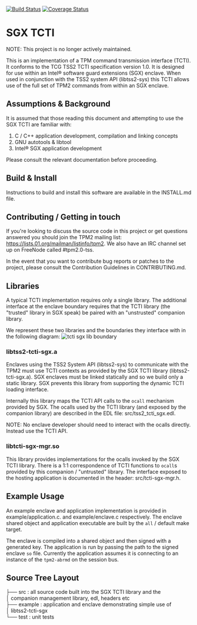 [![Build Status](https://travis-ci.org/flihp/tpm2-tcti-sgx.svg?branch=master)](https://travis-ci.org/flihp/tpm2-tcti-sgx)
[![Coverage Status](https://coveralls.io/repos/github/flihp/tpm2-tcti-sgx/badge.svg)](https://coveralls.io/github/flihp/tpm2-tcti-sgx)

# SGX TCTI
NOTE: This project is no longer actively maintained.

This is an implementation of a TPM command transmission interface (TCTI).
It conforms to the TCG TSS2 TCTI specification version 1.0. It is
designed for use within an Intel&reg; software guard extensions (SGX)
enclave. When used in conjunction with the TSS2 system API (libtss2-sys)
this TCTI allows use of the full set of TPM2 commands from within an SGX
enclave.

## Assumptions & Background
It is assumed that those reading this document and attempting to use the
SGX TCTI are familiar with:
1) C / C++ application development, compilation and linking concepts
2) GNU autotools & libtool
3) Intel&reg; SGX application development

Please consult the relevant documentation before proceeding.

## Build & Install
Instructions to build and install this software are available in the
INSTALL.md file.

## Contributing / Getting in touch
If you're looking to discuss the source code in this project or get
questions answered you should join the TPM2 mailing list:
https://lists.01.org/mailman/listinfo/tpm2. We also have an IRC
channel set up on FreeNode called #tpm2.0-tss.

In the event that you want to contribute bug reports or patches to the
project, please consult the Contribution Guidelines in CONTRIBUTING.md.

## Libraries
A typical TCTI implementation requires only a single library. The
additional interface at the enclave boundary requires that the TCTI
library (the "trusted" library in SGX speak) be paired with an
"unstrusted" companion library.

We represent these two libraries and the boundaries they interface with
in the following diagram:
![tcti sgx lib boundary](https://github.com/flihp/tpm2-tcti-sgx/wiki/images/tcti-sgx-lib-boundary.png)

### libtss2-tcti-sgx.a
Enclaves using the TSS2 System API (libtss2-sys) to communicate with the
TPM2 must use TCTI contexts as provided by the SGX TCTI library
(libtss2-tcti-sgx.a). SGX enclaves must be linked statically and so we
build only a static library. SGX prevents this library from supporting the
dynamic TCTI loading interface.

Internally this library maps the TCTI API calls to the `ocall` mechanism
provided by SGX. The ocalls used by the TCTI library (and exposed by the
companion library) are described in the EDL file: src/tss2_tcti_sgx.edl.

NOTE: No enclave developer should need to interact with the ocalls
directly. Instead use the TCTI API.

### libtcti-sgx-mgr.so
This library provides implementations for the ocalls invoked by the SGX
TCTI library. There is a 1:1 correspondence of TCTI functions to `ocall`s
provided by this companion / "untrusted" library. The interface exposed to
the hosting application is documented in the header: src/tcti-sgx-mgr.h.

## Example Usage
An example enclave and application implementation is provided in
example/application.c. and example/enclave.c respectively. The enclave
shared object and application executable are built by the `all` / default
make target.

The enclave is compiled into a shared object and then signed with a
generated key. The application is run by passing the path to the signed
enclave `so` file. Currently the application assumes it is connecting to
an instance of the `tpm2-abrmd` on the session bus.

## Source Tree Layout
├── src : all source code built into the SGX TCTI library and the  
│         companion management library, edl, headers etc  
├── example : application and enclave demonstrating simple use of  
│             libtss2-tcti-sgx  
└── test : unit tests  

